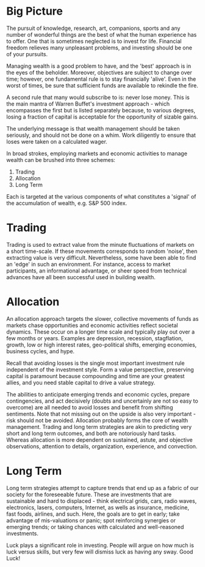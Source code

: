 <!--
.. title: Wealth Management
.. slug: wealth-management
.. date: 2019-02-27 18:23:41 UTC
.. tags: 
.. category: 
.. link: 
.. description: 
.. type: text
.. has_math: True
-->
# Big Picture

The pursuit of knowledge, research, art, companions, sports and any number of wonderful things are the best of what the human experience has to offer. One that is sometimes neglected is to invest for life. Financial freedom relieves many unpleasant problems, and investing should be one of your pursuits.

Managing wealth is a good problem to have, and the 'best' approach is in the eyes of the beholder. Moreover, objectives are subject to change over time; however, one fundamental rule is to stay financially 'alive'. Even in the worst of times, be sure that sufficient funds are available to rekindle the fire. 

A second rule that many would subscribe to is: never lose money. This is the main mantra of Warren Buffet's investment approach - which encompasses the first but is listed separately because, to various degrees, losing a fraction of capital is acceptable for the opportunity of sizable gains.

The underlying message is that wealth management should be taken seriously, and should not be done on a whim. Work diligently to ensure that loses were taken on a calculated wager.

In broad strokes, employing markets and economic activities to manage wealth can be brushed into three schemes:

1. Trading
2. Allocation
3. Long Term

Each is targeted at the various components of what constitutes a 'signal' of the accumulation of wealth, e.g. S&P 500 index.

# Trading

 Trading is used to extract value from the minute fluctuations of markets on a short time-scale. If these movements corresponds to random 'noise', then extracting value is very difficult. Nevertheless, some have been able to find an 'edge' in such an environment. For instance, access to market participants, an informational advantage, or sheer speed from technical advances have all been successful used in building wealth.

# Allocation

An allocation approach targets the slower, collective movements of funds as markets chase opportunities and economic activities reflect societal dynamics. These occur on a longer time scale and typically play out over a few months or years. Examples are depression, recession, stagflation, growth, low or high interest rates, geo-political shifts, emerging economies, business cycles, and hype.

Recall that avoiding losses is the single most important investment rule independent of the investment style. Form a value perspective, preserving capital is paramount because compounding and time are your greatest allies, and you need stable capital to drive a value strategy.

The abilities to anticipate emerging trends and economic cycles, prepare contingencies, and act decisively (doubts and uncertainly are not so easy to overcome) are all needed to avoid losses and benefit from shifting sentiments. Note that not missing out on the upside is also very important - risk should not be avoided. Allocation probably forms the core of wealth management. Trading and long term strategies are akin to predicting very short and long term outcomes, and both are notoriously hard tasks. Whereas allocation is more dependent on sustained, astute, and objective observations, attention to details, organization, experience, and convection.

# Long Term

Long term strategies attempt to capture trends that end up as a fabric of our society for the foreseeable future. These are investments that are sustainable and hard to displaced - think electrical grids, cars, radio waves, electronics, lasers, computers, Internet, as wells as insurance, medicine, fast foods, airlines, and such. Here, the goals are to get in early; take advantage of mis-valuations or panic; spot reinforcing synergies or emerging trends; or taking chances with calculated and well-reasoned investments.

Luck plays a significant role in investing. People will argue on how much is luck versus skills, but very few will dismiss luck as having any sway. Good Luck!

